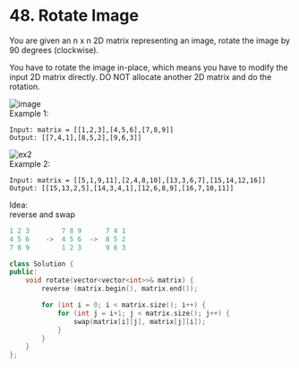 # 48. Rotate Image

You are given an n x n 2D matrix representing an image, rotate the image by 90 degrees (clockwise).

You have to rotate the image in-place, which means you have to modify the input 2D matrix directly. DO NOT allocate another 2D matrix and do the rotation.

![image](https://assets.leetcode.com/uploads/2020/08/28/mat1.jpg)\
Example 1:
```
Input: matrix = [[1,2,3],[4,5,6],[7,8,9]]
Output: [[7,4,1],[8,5,2],[9,6,3]]
```
![ex2](https://assets.leetcode.com/uploads/2020/08/28/mat2.jpg)\
Example 2:
```
Input: matrix = [[5,1,9,11],[2,4,8,10],[13,3,6,7],[15,14,12,16]]
Output: [[15,13,2,5],[14,3,4,1],[12,6,8,9],[16,7,10,11]]
```

Idea:\
reverse and swap
```cpp
1 2 3        7 8 9      7 4 1
4 5 6    ->  4 5 6  ->  8 5 2
7 8 9        1 2 3      9 6 3
```



```cpp
class Solution {
public:
    void rotate(vector<vector<int>>& matrix) {
        reverse (matrix.begin(), matrix.end());

        for (int i = 0; i < matrix.size(); i++) {
            for (int j = i+1; j < matrix.size(); j++) {
                swap(matrix[i][j], matrix[j][i]);
            }
        }
    }
};
```

























